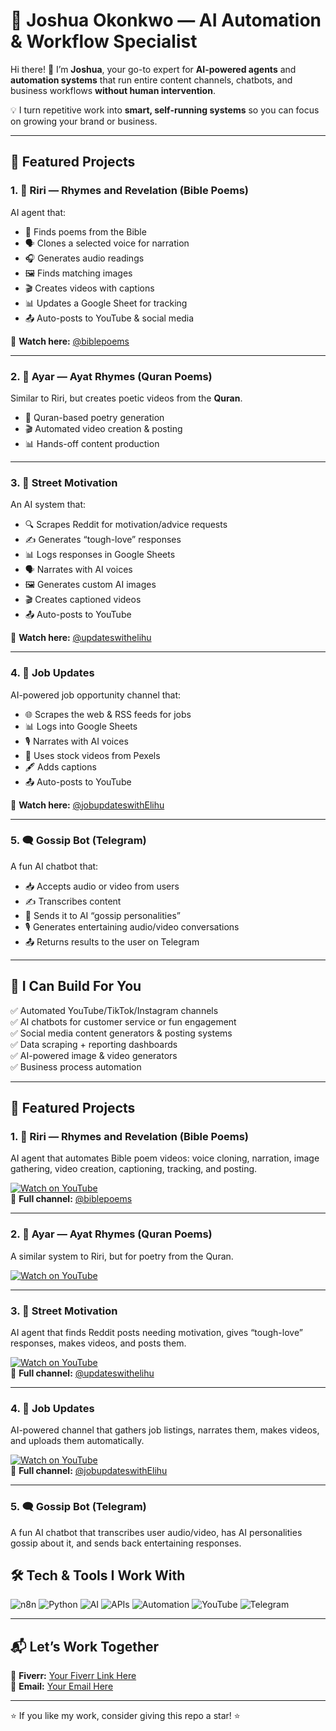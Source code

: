 # 🚀 Joshua Okonkwo — AI Automation & Workflow Specialist  

Hi there! 👋 I’m **Joshua**, your go-to expert for **AI-powered agents** and **automation systems** that run entire content channels, chatbots, and business workflows **without human intervention**.  

💡 I turn repetitive work into **smart, self-running systems** so you can focus on growing your brand or business.  

---

## 📂 Featured Projects  

### **1. 📜 Riri — Rhymes and Revelation (Bible Poems)**  
AI agent that:  
- 📖 Finds poems from the Bible  
- 🗣 Clones a selected voice for narration  
- 🎧 Generates audio readings  
- 🖼 Finds matching images  
- 🎬 Creates videos with captions  
- 📊 Updates a Google Sheet for tracking  
- 📤 Auto-posts to YouTube & social media  

🔗 **Watch here:** [@biblepoems](https://youtube.com/@biblepoems)  

---

### **2. 📜 Ayar — Ayat Rhymes (Quran Poems)**  
Similar to Riri, but creates poetic videos from the **Quran**.  
- 🕌 Quran-based poetry generation  
- 🎬 Automated video creation & posting  
- 📊 Hands-off content production  

---

### **3. 💪 Street Motivation**  
An AI system that:  
- 🔍 Scrapes Reddit for motivation/advice requests  
- ✍ Generates “tough-love” responses  
- 📊 Logs responses in Google Sheets  
- 🗣 Narrates with AI voices  
- 🖼 Generates custom AI images  
- 🎬 Creates captioned videos  
- 📤 Auto-posts to YouTube  

🔗 **Watch here:** [@updateswithelihu](https://youtube.com/@updateswithelihu)  

---

### **4. 💼 Job Updates**  
AI-powered job opportunity channel that:  
- 🌐 Scrapes the web & RSS feeds for jobs  
- 📊 Logs into Google Sheets  
- 🎙 Narrates with AI voices  
- 🎥 Uses stock videos from Pexels  
- 🖋 Adds captions  
- 📤 Auto-posts to YouTube  

🔗 **Watch here:** [@jobupdateswithElihu](https://youtube.com/@jobupdateswithElihu)  

---

### **5. 🗨 Gossip Bot (Telegram)**  
A fun AI chatbot that:  
- 📥 Accepts audio or video from users  
- ✍ Transcribes content  
- 🤖 Sends it to AI “gossip personalities”  
- 🎙 Generates entertaining audio/video conversations  
- 📤 Returns results to the user on Telegram  

---

## 🌟 I Can Build For You  
✅ Automated YouTube/TikTok/Instagram channels  
✅ AI chatbots for customer service or fun engagement  
✅ Social media content generators & posting systems  
✅ Data scraping + reporting dashboards  
✅ AI-powered image & video generators  
✅ Business process automation  

---

## 📂 Featured Projects  

### **1. 📜 Riri — Rhymes and Revelation (Bible Poems)**  
AI agent that automates Bible poem videos: voice cloning, narration, image gathering, video creation, captioning, tracking, and posting.  

[![Watch on YouTube](https://img.youtube.com/vi/ILRW5iMg1Mo/maxresdefault.jpg)](https://www.youtube.com/watch?v=ILRW5iMg1Mo)  
🔗 **Full channel:** [@biblepoems](https://youtube.com/@biblepoems)  

---

### **2. 📜 Ayar — Ayat Rhymes (Quran Poems)**  
A similar system to Riri, but for poetry from the Quran.  

[![Watch on YouTube](https://img.youtube.com/vi/jUE_3ivl3VI/maxresdefault.jpg)](https://www.youtube.com/watch?v=jUE_3ivl3VI)  

---

### **3. 💪 Street Motivation**  
AI agent that finds Reddit posts needing motivation, gives “tough-love” responses, makes videos, and posts them.  

[![Watch on YouTube](https://img.youtube.com/vi/tO_En_MCeS8/maxresdefault.jpg)](https://www.youtube.com/watch?v=tO_En_MCeS8)  
🔗 **Full channel:** [@updateswithelihu](https://youtube.com/@updateswithelihu)  

---

### **4. 💼 Job Updates**  
AI-powered channel that gathers job listings, narrates them, makes videos, and uploads them automatically.  

[![Watch on YouTube](https://img.youtube.com/vi/hwSpnW04QMY/maxresdefault.jpg)](https://www.youtube.com/watch?v=hwSpnW04QMY)  
🔗 **Full channel:** [@jobupdateswithElihu](https://youtube.com/@jobupdateswithElihu)  

---

### **5. 🗨 Gossip Bot (Telegram)**  
A fun AI chatbot that transcribes user audio/video, has AI personalities gossip about it, and sends back entertaining responses.  


## 🛠 Tech & Tools I Work With
![n8n](https://img.shields.io/badge/-n8n-orange?style=flat-square&logo=n8n)
![Python](https://img.shields.io/badge/-Python-3776AB?style=flat-square&logo=python&logoColor=white)
![AI](https://img.shields.io/badge/-AI%20Agents-blueviolet?style=flat-square)
![APIs](https://img.shields.io/badge/-API%20Integration-00BFFF?style=flat-square)
![Automation](https://img.shields.io/badge/-Automation-success?style=flat-square)
![YouTube](https://img.shields.io/badge/-YouTube-FF0000?style=flat-square&logo=youtube)
![Telegram](https://img.shields.io/badge/-Telegram-2CA5E0?style=flat-square&logo=telegram)

---

## 📬 Let’s Work Together  
💼 **Fiverr:** [Your Fiverr Link Here](https://fiver.com/hunrealmoves)  
📧 **Email:** [Your Email Here](hunrealmoves@gmail.com)

---
⭐ If you like my work, consider giving this repo a star! ⭐

